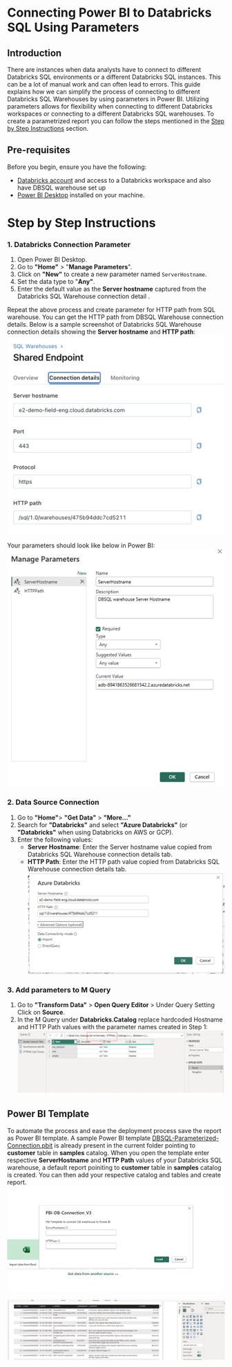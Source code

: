 # Connecting Power BI to Databricks SQL Using Parameters

## Introduction
There are instances when data analysts have to connect to different Databricks SQL environments or a different Databricks SQL instances. This can be a lot of manual work and can often lead to errors. This guide explains how we can simplify the process of connecting to different Databricks SQL Warehouses by using parameters in Power BI. Utilizing parameters allows for flexibility when connecting to different Databricks workspaces or connecting to a different Databricks SQL warehouses. To create a parametrized report you can follow the steps mentioned in the [Step by Step Instructions](#step-by-step-instructions) section.

## Pre-requisites

Before you begin, ensure you have the following:

- [Databricks account](https://databricks.com/) and access to a Databricks workspace and also have DBSQL warehouse set up 
- [Power BI Desktop](https://powerbi.microsoft.com/desktop/) installed on your machine.

# Step by Step Instructions

### 1. Databricks Connection Parameter

1. Open Power BI Desktop.
2. Go to **"Home"** > "**Manage Parameters**".
3. Click on **"New"** to create a new parameter named `ServerHostname`.
4. Set the data type to "**Any"**.
5. Enter the default value as the **Server hostname** captured from the Databricks SQL Warehouse connection detail .

Repeat the above process and create parameter for HTTP path from SQL warehouse. You can get the HTTP path from DBSQL Warehouse connection details. Below is a sample screenshot of Databricks SQL Warehouse connection details showing the **Server hostname** and **HTTP path**:
![Databricks SQL Warehouse connection details](./images/01.png)

Your parameters should look like below in Power BI: 
![Power BI parameters](./images/02.png)

### 2. Data Source Connection

1. Go to **"Home"**> **"Get Data"** > **"More..."**
2. Search for **"Databricks"** and select **"Azure Databricks"** (or **"Databricks"** when using Databricks on AWS or GCP).
3. Enter the following values:
   - **Server Hostname**: Enter the Server hostname value copied from Databricks SQL Warehouse connection details tab.
   - **HTTP Path**: Enter the HTTP path value copied from Databricks SQL Warehouse connection details tab.
![Data Source Connection](./images/03.png)


### 3. Add parameters to M Query
1. Go to **"Transform Data"** > **Open Query Editor** > Under Query Setting Click on **Source**.
2. In the M Query under **Databricks.Catalog** replace hardcoded Hostname and HTTP Path values with the parameter names created in Step 1:
![Parameters in M Query](./images/04.png)


## Power BI Template 

To automate the process and ease the deployment process save the report as Power BI template. A sample Power BI template [DBSQL-Parameterized-Connection.pbit](DBSQL-Parameterized-Connection.pbit) is already present in the current folder pointing to **customer** table in **samples** catalog. When you open the template enter respective **ServerHostname** and **HTTP Path** values of your Databricks SQL warehouse, a default report poiniting to **customer** table in **samples** catalog is created. You can then add your respective catalog and tables and create report.
![Template connection](./images/05.png)

![Sample report](./images/06.png)



